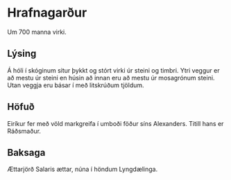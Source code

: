 # Hrafnagarður

Um 700 manna virki.

## Lýsing
Á hóli í skóginum situr þykkt og stórt virki úr steini og timbri. Ytri veggur 
er að mestu úr steini en húsin að innan eru að mestu úr mosagrónum steini. Utan 
veggja eru básar í með litskrúðum tjöldum.

## Höfuð
Eiríkur fer með völd markgreifa í umboði föður síns Alexanders. Titill hans er
Ráðsmaður.

## Baksaga
Ættarjörð Salaris ættar, núna í höndum Lyngdælinga.


